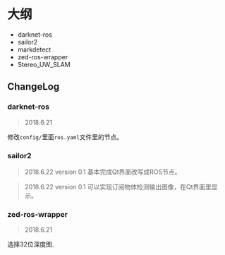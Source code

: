 # 大纲
* darknet-ros
* sailor2
* markdetect
* zed-ros-wrapper
* Stereo_UW_SLAM

## ChangeLog

### darknet-ros

> 2018.6.21

修改`config/`里面`ros.yaml`文件里的节点。
### sailor2
> 2018.6.22 version 0.1
基本完成Qt界面改写成ROS节点。

> 2018.6.22 version 0.1
可以实现订阅物体检测输出图像，在Qt界面里显示。
### zed-ros-wrapper

> 2018.6.21

选择32位深度图.


